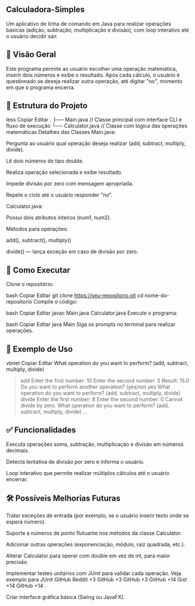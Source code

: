 ## Calculadora-Simples
Um aplicativo de linha de comando em Java para realizar operações básicas (adição, subtração, multiplicação e divisão), com loop interativo até o usuário decidir sair.

## 📌 Visão Geral
Este programa permite ao usuário escolher uma operação matemática, inserir dois números e exibe o resultado. Após cada cálculo, o usuário é questionado se deseja realizar outra operação, até digitar "no", momento em que o programa encerra.

## 🧠 Estrutura do Projeto
less
Copiar
Editar
.
├── Main.java        // Classe principal com interface CLI e fluxo de execução
└── Calculator.java  // Classe com lógica das operações matemáticas
Detalhes das Classes
Main.java:

Pergunta ao usuário qual operação deseja realizar (add, subtract, multiply, divide).

Lê dois números do tipo double.

Realiza operação selecionada e exibe resultado.

Impede divisão por zero com mensagem apropriada.

Repete o ciclo até o usuário responder "no".

Calculator.java:

Possui dois atributos inteiros (num1, num2).

Métodos para operações:

add(), subtract(), multiply()

divide() — lança exceção em caso de divisão por zero.

## 🚀 Como Executar
Clone o repositório:

bash
Copiar
Editar
git clone https://seu-repositorio.git
cd nome-do-repositorio
Compile o código:

bash
Copiar
Editar
javac Main.java Calculator.java
Execute o programa:

bash
Copiar
Editar
java Main
Siga os prompts no terminal para realizar operações.

## 🎯 Exemplo de Uso
vbnet
Copiar
Editar
What operation do you want to perform? (add, subtract, multiply, divide)
> add
Enter the first number:
> 10
Enter the second number:
> 5
Result: 15.0
Do you want to perform another operation? (yes/no)
> yes
What operation do you want to perform? (add, subtract, multiply, divide)
> divide
Enter the first number:
> 8
Enter the second number:
> 0
Cannot divide by zero.
What operation do you want to perform? (add, subtract, multiply, divide)
...

## ✅ Funcionalidades
Executa operações soma, subtração, multiplicação e divisão em números decimais.

Detecta tentativa de divisão por zero e informa o usuário.

Loop interativo que permite realizar múltiplos cálculos até o usuário encerrar.

## 🛠 Possíveis Melhorias Futuras
Tratar exceções de entrada (por exemplo, se o usuário inserir texto onde se espera número).

Suporte a números de ponto flutuante nos métodos da classe Calculator.

Adicionar outras operações (exponenciação, módulo, raiz quadrada, etc.).

Alterar Calculator para operar com double em vez de int, para maior precisão.

Implementar testes unitários com JUnit para validar cada operação. Veja exemplo para JUnit 
GitHub
Reddit
+3
GitHub
+3
GitHub
+3
GitHub
+14
Gist
+14
GitHub
+14
.

Criar interface gráfica básica (Swing ou JavaFX).
